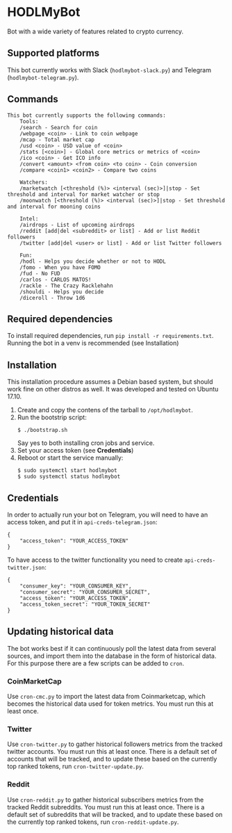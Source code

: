 # HODLMyBot
Bot with a wide variety of features related to crypto currency.

## Supported platforms
This bot currently works with Slack (`hodlmybot-slack.py`) and Telegram (`hodlmybot-telegram.py`).

## Commands
```
This bot currently supports the following commands:
    Tools:
    /search - Search for coin
    /webpage <coin> - Link to coin webpage
    /mcap - Total market cap
    /usd <coin> - USD value of <coin>
    /stats [<coin>] - Global core metrics or metrics of <coin>
    /ico <coin> - Get ICO info
    /convert <amount> <from coin> <to coin> - Coin conversion
    /compare <coin1> <coin2> - Compare two coins

    Watchers:
    /marketwatch [<threshold (%)> <interval (sec)>]|stop - Set threshold and interval for market watcher or stop
    /moonwatch [<threshold (%)> <interval (sec)>]|stop - Set threshold and interval for mooning coins

    Intel:
    /airdrops - List of upcoming airdrops
    /reddit [add|del <subreddit> or list] - Add or list Reddit followers
    /twitter [add|del <user> or list] - Add or list Twitter followers

    Fun:
    /hodl - Helps you decide whether or not to HODL
    /fomo - When you have FOMO
    /fud - No FUD
    /carlos - CARLOS MATOS!
    /rackle - The Crazy Racklehahn
    /shouldi - Helps you decide
    /diceroll - Throw 1d6
```

## Required dependencies
To install required dependencies, run `pip install -r requirements.txt`. Running the bot in a venv is recommended (see Installation)

## Installation
This installation procedure assumes a Debian based system, but should work fine on other distros as well.
It was developed and tested on Ubuntu 17.10.

1. Create and copy the contens of the tarball to `/opt/hodlmybot`.
1. Run the bootstrip script:
    ```
    $ ./bootstrap.sh
    ```
   Say yes to both installing cron jobs and service.
1. Set your access token (see **Credentials**)
1. Reboot or start the service manually:
    ```
    $ sudo systemctl start hodlmybot
    $ sudo systemctl status hodlmybot

## Credentials
In order to actually run your bot on Telegram, you will need to have an access token, and put it in `api-creds-telegram.json`:
```
{
	"access_token": "YOUR_ACCESS_TOKEN"
}
```

To have access to the twitter functionality you need to create `api-creds-twitter.json`:
```
{
	"consumer_key": "YOUR_CONSUMER_KEY",
	"consumer_secret": "YOUR_CONSUMER_SECRET",
	"access_token": "YOUR_ACCESS_TOKEN",
	"access_token_secret": "YOUR_TOKEN_SECRET"
}
```

## Updating historical data
The bot works best if it can continuously poll the latest data from several sources, and import them into the database in the form of historical data. For this purpose there are a few scripts can be added to `cron`.

### CoinMarketCap
Use `cron-cmc.py` to import the latest data from Coinmarketcap, which becomes the historical data used for token metrics. You must run this at least once.

### Twitter
Use `cron-twitter.py` to gather historical followers metrics from the tracked twitter accounts. You must run this at least once. There is a default set of accounts that will be tracked, and to update these based on the currently top ranked tokens, run `cron-twitter-update.py`.

### Reddit
Use `cron-reddit.py` to gather historical subscribers metrics from the tracked Reddit subreddits. You must run this at least once. There is a default set of subreddits that will be tracked, and to update these based on the currently top ranked tokens, run `cron-reddit-update.py`.
